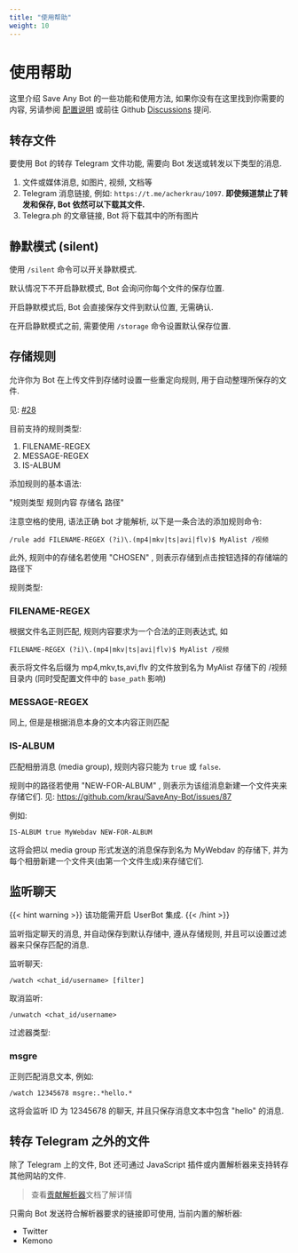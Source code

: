 ```yaml
---
title: "使用帮助"
weight: 10
---
```


# 使用帮助

这里介绍 Save Any Bot 的一些功能和使用方法, 如果你没有在这里找到你需要的内容, 另请参阅 [配置说明](../deployment/configuration) 或前往 Github [Discussions](https://github.com/krau/SaveAny-Bot/discussions) 提问.

## 转存文件

要使用 Bot 的转存 Telegram 文件功能, 需要向 Bot 发送或转发以下类型的消息.

1. 文件或媒体消息, 如图片, 视频, 文档等
2. Telegram 消息链接, 例如: `https://t.me/acherkrau/1097`. **即使频道禁止了转发和保存, Bot 依然可以下载其文件.**
3. Telegra.ph 的文章链接, Bot 将下载其中的所有图片

## 静默模式 (silent)

使用 `/silent` 命令可以开关静默模式.

默认情况下不开启静默模式, Bot 会询问你每个文件的保存位置.

开启静默模式后, Bot 会直接保存文件到默认位置, 无需确认.

在开启静默模式之前, 需要使用 `/storage` 命令设置默认保存位置.

## 存储规则

允许你为 Bot 在上传文件到存储时设置一些重定向规则, 用于自动整理所保存的文件.

见: <a href="https://github.com/krau/SaveAny-Bot/issues/28" target="_blank">#28</a>

目前支持的规则类型:

1. FILENAME-REGEX
2. MESSAGE-REGEX
3. IS-ALBUM

添加规则的基本语法:

"规则类型 规则内容 存储名 路径"

注意空格的使用, 语法正确 bot 才能解析, 以下是一条合法的添加规则命令:

```
/rule add FILENAME-REGEX (?i)\.(mp4|mkv|ts|avi|flv)$ MyAlist /视频
```

此外, 规则中的存储名若使用 "CHOSEN" , 则表示存储到点击按钮选择的存储端的路径下

规则类型:

### FILENAME-REGEX

根据文件名正则匹配, 规则内容要求为一个合法的正则表达式, 如

```
FILENAME-REGEX (?i)\.(mp4|mkv|ts|avi|flv)$ MyAlist /视频
```

表示将文件名后缀为 mp4,mkv,ts,avi,flv 的文件放到名为 MyAlist 存储下的 /视频 目录内 (同时受配置文件中的 `base_path` 影响)

### MESSAGE-REGEX

同上, 但是是根据消息本身的文本内容正则匹配

### IS-ALBUM

匹配相册消息 (media group), 规则内容只能为 `true` 或 `false`.

规则中的路径若使用 "NEW-FOR-ALBUM" , 则表示为该组消息新建一个文件夹来存储它们. 见: https://github.com/krau/SaveAny-Bot/issues/87

例如:

```
IS-ALBUM true MyWebdav NEW-FOR-ALBUM
```

这将会把以 media group 形式发送的消息保存到名为 MyWebdav 的存储下, 并为每个相册新建一个文件夹(由第一个文件生成)来存储它们.


## 监听聊天

{{< hint warning >}}
该功能需开启 UserBot 集成.
{{< /hint >}}

监听指定聊天的消息, 并自动保存到默认存储中, 遵从存储规则, 并且可以设置过滤器来只保存匹配的消息.

监听聊天:

```
/watch <chat_id/username> [filter] 
```

取消监听:

```
/unwatch <chat_id/username>
```

过滤器类型:

### msgre

正则匹配消息文本, 例如:

```
/watch 12345678 msgre:.*hello.*
```

这将会监听 ID 为 12345678 的聊天, 并且只保存消息文本中包含 "hello" 的消息.

## 转存 Telegram 之外的文件

除了 Telegram 上的文件, Bot 还可通过 JavaScript 插件或内置解析器来支持转存其他网站的文件.

> 查看[贡献解析器](../contribute)文档了解详情

只需向 Bot 发送符合解析器要求的链接即可使用, 当前内置的解析器:

- Twitter
- Kemono